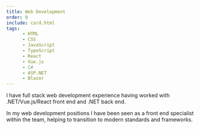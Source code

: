```yaml
---
title: Web Development
order: 0
include: card.html
tags:
      - HTML
      - CSS
      - JavaScript
      - TypeScript
      - React
      - Vue.js
      - C#
      - ASP.NET
      - Blazor
---
```

I have full stack web development experience having worked with .NET/Vue.js/React front end and .NET back end.

In my web development positions I have been seen as a front end specialist within the team, helping to transition to modern standards and frameworks.
